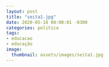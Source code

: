```yaml
---
layout: post
title: "seita1.jpg"
date: 2020-05-18 00:00:01 -0300
categories: politica
tags:
- educacao
- educação
image: 
  thumbnail: assets/images/seita1.jpg
---
```

